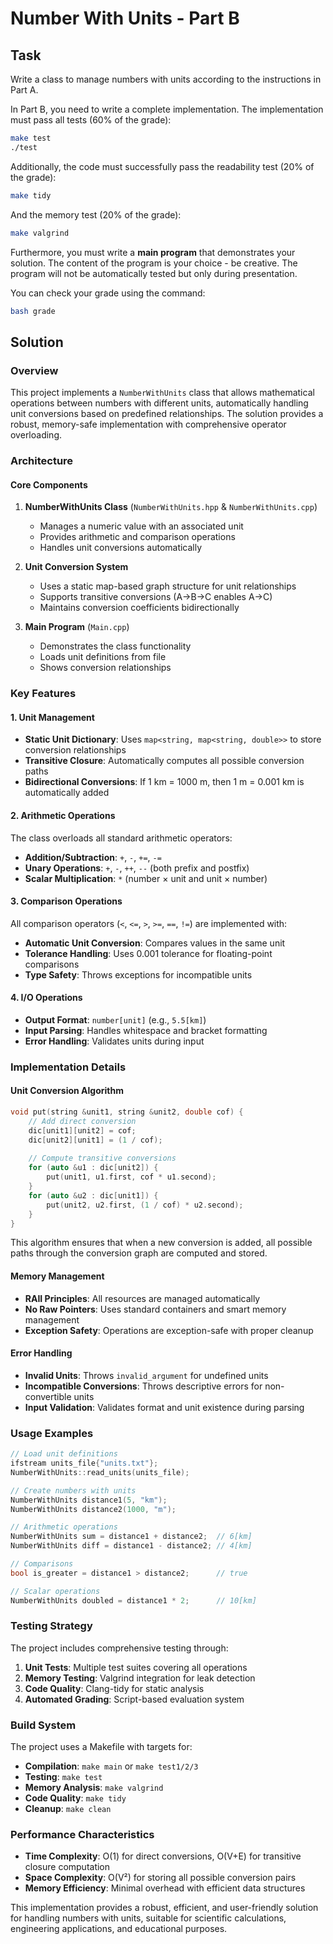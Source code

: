 # Number With Units - Part B

## Task

Write a class to manage numbers with units according to the instructions in Part A.

In Part B, you need to write a complete implementation. The implementation must pass all tests (60% of the grade):

```bash
make test
./test
```

Additionally, the code must successfully pass the readability test (20% of the grade):

```bash
make tidy
```

And the memory test (20% of the grade):

```bash
make valgrind
```

Furthermore, you must write a **main program** that demonstrates your solution.
The content of the program is your choice - be creative. The program will not be automatically tested but only during presentation.

You can check your grade using the command:

```bash
bash grade
```

## Solution

### Overview

This project implements a `NumberWithUnits` class that allows mathematical operations between numbers with different units, automatically handling unit conversions based on predefined relationships. The solution provides a robust, memory-safe implementation with comprehensive operator overloading.

### Architecture

#### Core Components

1. **NumberWithUnits Class** (`NumberWithUnits.hpp` & `NumberWithUnits.cpp`)
   - Manages a numeric value with an associated unit
   - Provides arithmetic and comparison operations
   - Handles unit conversions automatically

2. **Unit Conversion System**
   - Uses a static map-based graph structure for unit relationships
   - Supports transitive conversions (A→B→C enables A→C)
   - Maintains conversion coefficients bidirectionally

3. **Main Program** (`Main.cpp`)
   - Demonstrates the class functionality
   - Loads unit definitions from file
   - Shows conversion relationships

### Key Features

#### 1. Unit Management
- **Static Unit Dictionary**: Uses `map<string, map<string, double>>` to store conversion relationships
- **Transitive Closure**: Automatically computes all possible conversion paths
- **Bidirectional Conversions**: If 1 km = 1000 m, then 1 m = 0.001 km is automatically added

#### 2. Arithmetic Operations
The class overloads all standard arithmetic operators:
- **Addition/Subtraction**: `+`, `-`, `+=`, `-=`
- **Unary Operations**: `+`, `-`, `++`, `--` (both prefix and postfix)
- **Scalar Multiplication**: `*` (number × unit and unit × number)

#### 3. Comparison Operations
All comparison operators (`<`, `<=`, `>`, `>=`, `==`, `!=`) are implemented with:
- **Automatic Unit Conversion**: Compares values in the same unit
- **Tolerance Handling**: Uses 0.001 tolerance for floating-point comparisons
- **Type Safety**: Throws exceptions for incompatible units

#### 4. I/O Operations
- **Output Format**: `number[unit]` (e.g., `5.5[km]`)
- **Input Parsing**: Handles whitespace and bracket formatting
- **Error Handling**: Validates units during input

### Implementation Details

#### Unit Conversion Algorithm

```cpp
void put(string &unit1, string &unit2, double cof) {
    // Add direct conversion
    dic[unit1][unit2] = cof;
    dic[unit2][unit1] = (1 / cof);
    
    // Compute transitive conversions
    for (auto &u1 : dic[unit2]) {
        put(unit1, u1.first, cof * u1.second);
    }
    for (auto &u2 : dic[unit1]) {
        put(unit2, u2.first, (1 / cof) * u2.second);
    }
}
```

This algorithm ensures that when a new conversion is added, all possible paths through the conversion graph are computed and stored.

#### Memory Management

- **RAII Principles**: All resources are managed automatically
- **No Raw Pointers**: Uses standard containers and smart memory management
- **Exception Safety**: Operations are exception-safe with proper cleanup

#### Error Handling

- **Invalid Units**: Throws `invalid_argument` for undefined units
- **Incompatible Conversions**: Throws descriptive errors for non-convertible units
- **Input Validation**: Validates format and unit existence during parsing

### Usage Examples

```cpp
// Load unit definitions
ifstream units_file{"units.txt"};
NumberWithUnits::read_units(units_file);

// Create numbers with units
NumberWithUnits distance1(5, "km");
NumberWithUnits distance2(1000, "m");

// Arithmetic operations
NumberWithUnits sum = distance1 + distance2;  // 6[km]
NumberWithUnits diff = distance1 - distance2; // 4[km]

// Comparisons
bool is_greater = distance1 > distance2;      // true

// Scalar operations
NumberWithUnits doubled = distance1 * 2;      // 10[km]
```

### Testing Strategy

The project includes comprehensive testing through:
1. **Unit Tests**: Multiple test suites covering all operations
2. **Memory Testing**: Valgrind integration for leak detection
3. **Code Quality**: Clang-tidy for static analysis
4. **Automated Grading**: Script-based evaluation system

### Build System

The project uses a Makefile with targets for:
- **Compilation**: `make main` or `make test1/2/3`
- **Testing**: `make test`
- **Memory Analysis**: `make valgrind`
- **Code Quality**: `make tidy`
- **Cleanup**: `make clean`

### Performance Characteristics

- **Time Complexity**: O(1) for direct conversions, O(V+E) for transitive closure computation
- **Space Complexity**: O(V²) for storing all possible conversion pairs
- **Memory Efficiency**: Minimal overhead with efficient data structures

This implementation provides a robust, efficient, and user-friendly solution for handling numbers with units, suitable for scientific calculations, engineering applications, and educational purposes.

